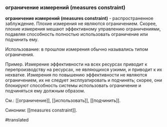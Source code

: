 ### ограничение измерений (measures constraint)

**ограничение измерений (measures constraint)** - распространенное заблуждение. Плохие измерения не являются ограничением. Скорее, плохие измерения мешают эффективному управлению ограничениями, подавляя способность полностью использовать ограничение или подчинить ему.

Использование: в прошлом измерения обычно назывались типом ограничения.

Пример. Измерение эффективности на всех ресурсах приводит к перепроизводству на ресурсах, не являющихся узкими, и приводит к их нехватке. Измерения по повышению эффективности не являются ограничением, их не следует эксплуатировать и подчинять; скорее, они блокируют способность системы использовать ограничение и подчиняться ему должным образом.

См.: [[ограничение]], [[использовать]], [[подчинить]].

Синоним: [[measures constraint]].

#translated
